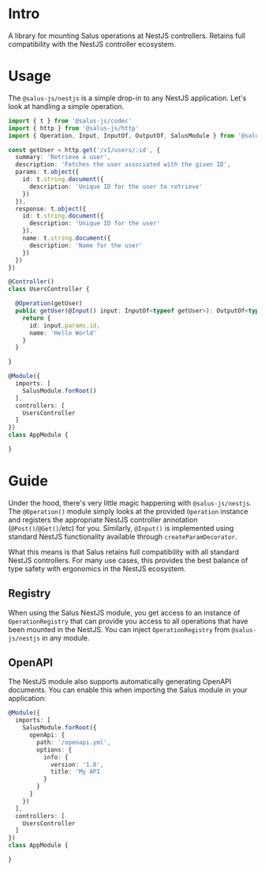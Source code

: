 # Intro

A library for mounting Salus operations at NestJS controllers. Retains full compatibility with the NestJS controller ecosystem.

# Usage

The `@salus-js/nestjs` is a simple drop-in to any NestJS application. Let's look at handling a simple operation.

```typescript
import { t } from '@salus-js/codec'
import { http } from '@salus-js/http'
import { Operation, Input, InputOf, OutputOf, SalusModule } from '@salus-js/nestjs'

const getUser = http.get('/v1/users/:id', {
  summary: 'Retrieve a user',
  description: 'Fetches the user associated with the given ID',
  params: t.object({
    id: t.string.document({
      description: 'Unique ID for the user to retrieve'
    })
  }),
  response: t.object({
    id: t.string.document({
      description: 'Unique ID for the user'
    }),
    name: t.string.document({
      description: 'Name for the user'
    })
  })
})

@Controller()
class UsersController {

  @Operation(getUser)
  public getUser(@Input() input: InputOf<typeof getUser>): OutputOf<typeof getUser> {
    return {
      id: input.params.id,
      name: 'Hello World'
    }
  }

}

@Module({
  imports: [
    SalusModule.forRoot()
  ],
  controllers: [
    UsersController
  ]
})
class AppModule {

}
```

# Guide

Under the hood, there's very little magic happening with `@salus-js/nestjs`. The `@Operation()` module simply looks at the provided `Operation` instance and registers the appropriate NestJS controller annotation (`@Post()`/`@Get()`/etc) for you. Similarly, `@Input()` is implemented using standard NestJS functionality available through `createParamDecorator`.

What this means is that Salus retains full compatibility with all standard NestJS controllers. For many use cases, this provides the best balance of type safety with ergonomics in the NestJS ecosystem.

## Registry

When using the Salus NestJS module, you get access to an instance of `OperationRegistry` that can provide you access to all operations that have been mounted in the NestJS. You can inject `OperationRegistry` from `@salus-js/nestjs` in any module.

## OpenAPI

The NestJS module also supports automatically generating OpenAPI documents. You can enable this when importing the Salus module in your application:

```typescript
@Module({
  imports: [
    SalusModule.forRoot({
      openApi: {
        path: '/openapi.yml',
        options: {
          info: {
            version: '1.0',
            title: 'My API
          }
        }
      }
    })
  ],
  controllers: [
    UsersController
  ]
})
class AppModule {

}
```